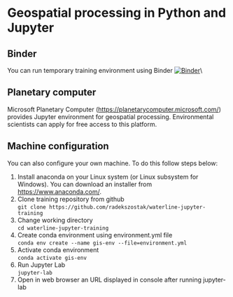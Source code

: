 # Geospatial processing in Python and Jupyter
## Binder
You can run temporary training environment using Binder
[![Binder](https://mybinder.org/badge_logo.svg)](https://mybinder.org/v2/gh/radekszostak/waterline-jupyter-training/HEAD)\
## Planetary computer
Microsoft Planetary Computer (https://planetarycomputer.microsoft.com/) provides Jupyter environment for geospatial processing. Environmental scientists can apply for free access to this platform.
## Machine configuration
You can also configure your own machine. To do this follow steps below:
1. Install anaconda on your Linux system (or Linux subsystem for Windows). You can download an installer from https://www.anaconda.com/.
2. Clone training repository from github\
`git clone https://github.com/radekszostak/waterline-jupyter-training`
3. Change working directory\
`cd waterline-jupyter-training`
4. Create conda environment using environment.yml file\
`conda env create --name gis-env --file=environment.yml`
5. Activate conda environment\
`conda activate gis-env`
6. Run Jupyter Lab\
`jupyter-lab`
7. Open in web browser an URL displayed in console after running jupyter-lab
